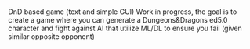 # 
DnD based game (text and simple GUI)
Work in progress, the goal is to create a game where you can generate a Dungeons&Dragons ed5.0 character and fight against AI that utilize ML/DL to ensure you fail (given similar opposite opponent)